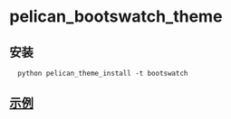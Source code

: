 # pelican_bootswatch_theme

## 安装
```
  python pelican_theme_install -t bootswatch
```

## [示例](http://kaizengliu.github.io/test/pelican_bootswatch_theme)
